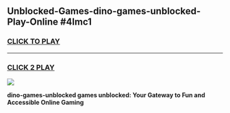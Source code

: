 
## Unblocked-Games-dino-games-unblocked-Play-Online #4lmc1
<h3>
<a href="https://news.freeplayer.one?title=dino-games-unblocked&ref=3">CLICK TO PLAY</a></h3>
<hr>

<h3>
<a href="https://news.freeplayer.one?title=dino-games-unblocked&ref=3">CLICK 2 PLAY</a>
  
</h3>

<a href="https://news.freeplayer.one?title=dino-games-unblocked&ref=3"><img src="https://clearcache.store/games.png"></a>


**dino-games-unblocked games unblocked: Your Gateway to Fun and Accessible Online Gaming**
